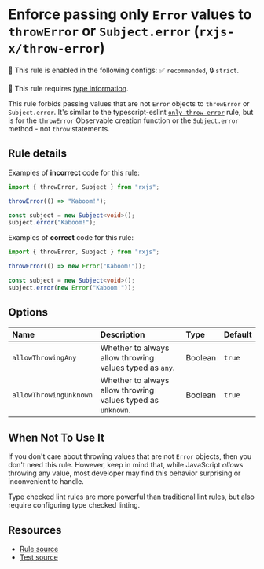 # Enforce passing only `Error` values to `throwError` or `Subject.error` (`rxjs-x/throw-error`)

💼 This rule is enabled in the following configs: ✅ `recommended`, 🔒 `strict`.

💭 This rule requires [type information](https://typescript-eslint.io/linting/typed-linting).

<!-- end auto-generated rule header -->

This rule forbids passing values that are not `Error` objects to `throwError` or `Subject.error`.
It's similar to the typescript-eslint [`only-throw-error`](https://typescript-eslint.io/rules/only-throw-error/) rule,
but is for the `throwError` Observable creation function or the `Subject.error` method - not `throw` statements.

## Rule details

Examples of **incorrect** code for this rule:

```ts
import { throwError, Subject } from "rxjs";

throwError(() => "Kaboom!");

const subject = new Subject<void>();
subject.error("Kaboom!");
```

Examples of **correct** code for this rule:

```ts
import { throwError, Subject } from "rxjs";

throwError(() => new Error("Kaboom!"));

const subject = new Subject<void>();
subject.error(new Error("Kaboom!"));
```

## Options

<!-- begin auto-generated rule options list -->

| Name                   | Description                                                 | Type    | Default |
| :--------------------- | :---------------------------------------------------------- | :------ | :------ |
| `allowThrowingAny`     | Whether to always allow throwing values typed as `any`.     | Boolean | `true`  |
| `allowThrowingUnknown` | Whether to always allow throwing values typed as `unknown`. | Boolean | `true`  |

<!-- end auto-generated rule options list -->

## When Not To Use It

If you don't care about throwing values that are not `Error` objects, then you don't need this rule.
However, keep in mind that, while JavaScript _allows_ throwing any value,
most developer may find this behavior surprising or inconvenient to handle.

Type checked lint rules are more powerful than traditional lint rules, but also require configuring type checked linting.

## Resources

- [Rule source](/src/rules/throw-error.ts)
- [Test source](/tests/rules/throw-error.test.ts)
